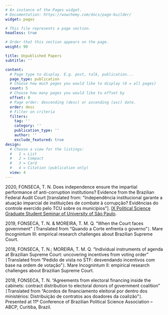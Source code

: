 ```yaml
---
# An instance of the Pages widget.
# Documentation: https://wowchemy.com/docs/page-builder/
widget: pages

# This file represents a page section.
headless: true

# Order that this section appears on the page.
weight: 90

title: Unpublished Papers
subtitle: ''

content:
  # Page type to display. E.g. post, talk, publication...
  page_type: publication
  # Choose how much pages you would like to display (0 = all pages)
  count: 5
  # Choose how many pages you would like to offset by
  offset: 0
  # Page order: descending (desc) or ascending (asc) date.
  order: desc
  # Filter on criteria
  filters:
    tag: ''
    category: ''
    publication_type: ''
    author: ''
    exclude_featured: true
design:
  # Choose a view for the listings:
  #   1 = List
  #   2 = Compact
  #   3 = Card
  #   4 = Citation (publication only)
  view: 4
---
```


2020, FONSECA, T. N. Does independence ensure the impartial performance of anti-corruption institutions? Evidence from the Brazilian Federal Audit Court [translated from: "Independência institucional garante a atuação imparcial de instituições de combate à corrupção? Evidências do controle exercido pelo TCU sobre os municípios"]. [IX Political Science Graduate Student Seminar of University of São Paulo](http://sdpscp.fflch.usp.br/sites/sdpscp.fflch.usp.br/files/inline-files/Trabalhos%20completos/A%20pol%C3%ADtica%20do%20combate%20%C3%A0%20corrup%C3%A7%C3%A3o/Fonseca%2C%20TN%20(2020)%2C%20paper.pdf).

2019, FONSECA, T. N. & MOREIRA, T. M. Q. “When the Court faces government” `[`Translated from “Quando a Corte enfrenta o governo”`]`. Mare Incognintum III: empirical research challenges about Brazilian Supreme Court. 

2018, FONSECA, T. N.; MOREIRA, T. M. Q. “Individual instruments of agenda at Brazilian Supreme Court: uncovering incentives from voting order” `[`Translated from “Pedido de vista no STF: desvendando incentivos com base na ordem de votação”`]`. Mare Incognintum II: empirical research challenges about Brazilian Supreme Court.

2018, FONSECA, T. N. “Agreements from electoral financing inside the cabinets: contract distribution to electoral donors of government coalition” `[`Translated from “Acordos de financiamento eleitoral por dentro dos ministérios: Distribuição de contratos aos doadores da coalizão”`]`. Presented at 11º Conference of Brazilian Political Science Association – ABCP, Curitiba, Brazil. 

